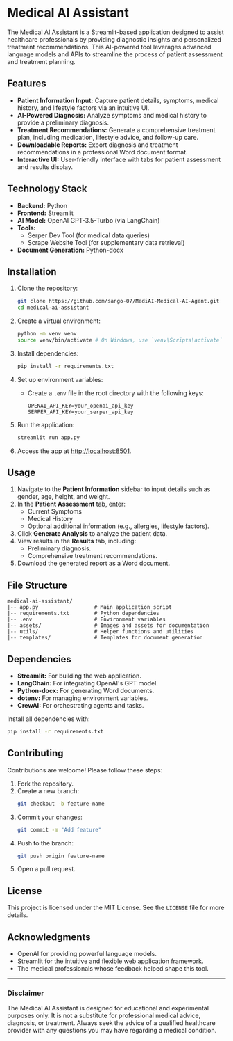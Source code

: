 # Medical AI Assistant

The Medical AI Assistant is a Streamlit-based application designed to assist healthcare professionals by providing diagnostic insights and personalized treatment recommendations. This AI-powered tool leverages advanced language models and APIs to streamline the process of patient assessment and treatment planning.

## Features

- **Patient Information Input:** Capture patient details, symptoms, medical history, and lifestyle factors via an intuitive UI.
- **AI-Powered Diagnosis:** Analyze symptoms and medical history to provide a preliminary diagnosis.
- **Treatment Recommendations:** Generate a comprehensive treatment plan, including medication, lifestyle advice, and follow-up care.
- **Downloadable Reports:** Export diagnosis and treatment recommendations in a professional Word document format.
- **Interactive UI:** User-friendly interface with tabs for patient assessment and results display.

## Technology Stack

- **Backend:** Python
- **Frontend:** Streamlit
- **AI Model:** OpenAI GPT-3.5-Turbo (via LangChain)
- **Tools:**
  - Serper Dev Tool (for medical data queries)
  - Scrape Website Tool (for supplementary data retrieval)
- **Document Generation:** Python-docx

## Installation

1. Clone the repository:
    ```bash
    git clone https://github.com/sango-07/MediAI-Medical-AI-Agent.git
    cd medical-ai-assistant
    ```

2. Create a virtual environment:
    ```bash
    python -m venv venv
    source venv/bin/activate # On Windows, use `venv\Scripts\activate`
    ```

3. Install dependencies:
    ```bash
    pip install -r requirements.txt
    ```

4. Set up environment variables:
    - Create a `.env` file in the root directory with the following keys:
      ```
      OPENAI_API_KEY=your_openai_api_key
      SERPER_API_KEY=your_serper_api_key
      ```

5. Run the application:
    ```bash
    streamlit run app.py
    ```

6. Access the app at [http://localhost:8501](http://localhost:8501).

## Usage

1. Navigate to the **Patient Information** sidebar to input details such as gender, age, height, and weight.
2. In the **Patient Assessment** tab, enter:
    - Current Symptoms
    - Medical History
    - Optional additional information (e.g., allergies, lifestyle factors).
3. Click **Generate Analysis** to analyze the patient data.
4. View results in the **Results** tab, including:
    - Preliminary diagnosis.
    - Comprehensive treatment recommendations.
5. Download the generated report as a Word document.

## File Structure

```
medical-ai-assistant/
|-- app.py                  # Main application script
|-- requirements.txt        # Python dependencies
|-- .env                    # Environment variables
|-- assets/                 # Images and assets for documentation
|-- utils/                  # Helper functions and utilities
|-- templates/              # Templates for document generation
```

## Dependencies

- **Streamlit:** For building the web application.
- **LangChain:** For integrating OpenAI's GPT model.
- **Python-docx:** For generating Word documents.
- **dotenv:** For managing environment variables.
- **CrewAI:** For orchestrating agents and tasks.

Install all dependencies with:
```bash
pip install -r requirements.txt
```

## Contributing

Contributions are welcome! Please follow these steps:

1. Fork the repository.
2. Create a new branch:
    ```bash
    git checkout -b feature-name
    ```
3. Commit your changes:
    ```bash
    git commit -m "Add feature"
    ```
4. Push to the branch:
    ```bash
    git push origin feature-name
    ```
5. Open a pull request.

## License

This project is licensed under the MIT License. See the `LICENSE` file for more details.

## Acknowledgments

- OpenAI for providing powerful language models.
- Streamlit for the intuitive and flexible web application framework.
- The medical professionals whose feedback helped shape this tool.

---

### Disclaimer
The Medical AI Assistant is designed for educational and experimental purposes only. It is not a substitute for professional medical advice, diagnosis, or treatment. Always seek the advice of a qualified healthcare provider with any questions you may have regarding a medical condition.

